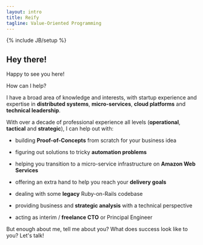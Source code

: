 ```yaml
---
layout: intro
title: Reify
tagline: Value-Oriented Programming
---
```

{% include JB/setup %}

## Hey there!

Happy to see you here!

How can I help?

I have a broad area of knowledge and interests, with startup experience and expertise in **distributed systems**, **micro-services**, **cloud
platforms** and **technical leadership**.

With over a decade of professional experience all levels (**operational**, **tactical** and **strategic**), I can help out with:

* building **Proof-of-Concepts** from scratch for your business idea

* figuring out solutions to tricky **automation problems**

* helping you transition to a micro-service infrastructure on **Amazon Web Services**

* offering an extra hand to help you reach your **delivery goals**

* dealing with some **legacy** Ruby-on-Rails codebase

* providing business and **strategic analysis** with a technical perspective

* acting as interim / **freelance CTO** or Principal Engineer


But enough about me, tell me about you? What does success look like to you? Let's talk!
